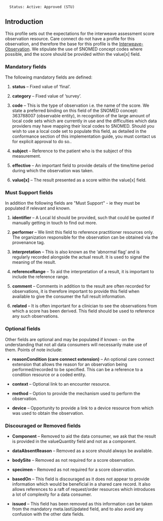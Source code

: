       Status: Active: Approved (STU)

## **Introduction**
This profile sets out the expectations for the interweave assessment score observation resource. Care connect do not have a profile for this observation, and therefore the base for this profile is the [Interweave-Observation](https://fhir.yhcr.nhs.uk/StructureDefinition/Interweave-Observation). We stipulate the use of SNOMED concept codes where possible, and the score should be provided within the value[x] field. 

### **Mandatory fields**
The following mandatory fields are defined:

1. **status** –  Fixed value of ‘final’.

2. **category** – Fixed value of ‘survey’.

3. **code** – This is the type of observation i.e. the name of the score. We state a preferred binding on this field of the SNOMED concept: 363788007 (observable entity), in recognition of the large amount of local code sets which are currently in use and the difficulties which data providers may have mapping their local codes to SNOMED. Should you wish to use a local code set to populate this field, as detailed in the conformance section of this implementation guide, you must contact us for explicit approval to do so..

4. **subject** – Reference to the patient who is the subject of this measurement. 

5. **effective** – An important field to provide details of the time/time period during which the observation was taken.

6. **value[x]** – The result presented as a score within the value[x] field.

### **Must Support fields**
In addition the following fields are "Must Support" - ie they must be populated if relevant and known. 

1. **identifier** – A Local Id should be provided, such that could be quoted if manually getting in touch to find out more.

2. **performer** – We limit this field to reference practitioner resources only. The organization responsible for the observation can be obtained via the provenance tag.

3. **interpretation** – This is also known as the ‘abnormal flag’ and is regularly recorded alongside the actual result. It is used to signal the meaning of the result.

4. **referenceRange** – To aid the interpretation of a result, it is important to include the reference range.

5. **comment** – Comments in addition to the result are often recorded for observations, it is therefore important to provide this field when available to give the consumer the full result information.

6. **related** – It is often important for a clinician to see the observations from which a score has been derived. This field should be used to reference any such observations.

### **Optional fields**
Other fields are optional and may be populated if known - on the understanding that not all data consumers will necessarily make use of them. Points of note include:

 - **reasonCondition (care connect extension)** – An optional care connect extension that allows the reason for an observation being performed/recorded to be specified. This can be a reference to a condition resource or a coded entity.
 
 - **context** – Optional link to an encounter resource.
 
 - **method** – Option to provide the mechanism used to perform the observation.
 
 - **device** – Opportunity to provide a link to a device resource from which was used to obtain the observation.

### **Discouraged or Removed fields**

 - **Component** – Removed to aid the data consumer, we ask that the result is provided in the valueQuantity field and not as a component.

 - **dataAbsentReason** – Removed as a score should always be available.

 - **bodySite** – Removed as not required for a score observation.

 - **specimen** – Removed as not required for a score observation.

 - **basedOn** – This field is discouraged as it does not appear to provide information which would be beneficial in a shared care record. It also allows references to a raft of request/order resources which introduces a lot of complexity for a data consumer.
 
 - **issued** –  This field has been removed as this information can be taken from the mandatory meta.lastUpdated field, and to also avoid any confusion with the other date fields.